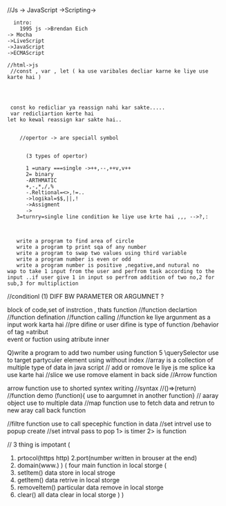 //Js -> JavaScript
  ->Scripting->
     

      intro:
        1995 js ->Brendan Eich
    -> Mocha
    ->LiveScript
    ->JavaScript
    ->ECMAScript

    //html->js
     //const , var , let ( ka use varibales decliar karne ke liye use karte hai )




     const ko redicliar ya reassign nahi kar sakte.....
     var redicliartion kerte hai
    let ko kewal reassign kar sakte hai..
      

        //opertor -> are speciall symbol 
          

          (3 types of opertor)

          1 =unary ===single ->++,--,++v,v++
          2= binary
          -ARTHMATIC
          +,-,*,/,%          
          -.Reltional=<>,!=..
          ->logikal=$$,||,!
          ->Assigment
          ->
       3=turnry=single line condition ke liye use krte hai ,,, -->?,:



       write a program to find area of circle
       write a program tp print sqa of any number 
       write a program to swap two values using third variable 
       write a program number is even or odd
       write a program number is positive ,negative,and nutural no
    wap to take 1 input from the user and perfrom task according to the input ..if user give 1 in input so perfrom addition of two no,2 for sub,3 for multipliction
//conditionl
  (1) DIFF BW PARAMETER OR ARGUMNET ?

block of code,set of instrction , thats function
  //function declartion
  //function defination
  //function calling 
//function ke liye argunment as a input work karta hai
//pre difine or user difine is type of function
/behavior of tag =atribut  
event or fuction using atribute inner  

   Q)write a program to add two number using function   5
   \\querySelector use to target partyculer element  using without index
//array is a collection of multiple  type of data in java script 
// add or romove   le liye js me splice ka use karte hai 
//slice we use romove elament in back side 
//Arrow function 

 arrow function use to shorted syntex writing
 //syntax
 //()=>(return)
 //function demo (function){
          use to aargumnet in another  function}
        //  aaray object use to multiple data 
        //map function use to fetch data and retrun to new aray 
call back function  

//filtre function use to call specephic function in data 
//set intrvel use to popup create 
//set intrval pass to pop 1> is timer 2> is function

// 3 thing is impotant (
 1. prtocol(https http)
2.port(number written in brouser at the end)
  3. domain(www.)
)
(
four main function in local storge  (
 1. setItem() data store in local stroge
 2. getItem()  data retrive in local storge
 3. removeItem() particular data remove in local storge
 4. clear() all data clear in local storge
  )
)